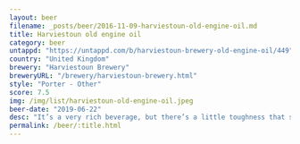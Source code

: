 ```yaml
---
layout: beer
filename: _posts/beer/2016-11-09-harviestoun-old-engine-oil.md
title: Harviestoun old engine oil
category: beer
untappd: "https://untappd.com/b/harviestoun-brewery-old-engine-oil/449"
country: "United Kingdom"
brewery: "Harviestoun Brewery"
breweryURL: "/brewery/harviestoun-brewery.html"
style: "Porter - Other"
score: 7.5
img: /img/list/harviestoun-old-engine-oil.jpeg
beer-date: "2019-06-22"
desc: "It’s a very rich beverage, but there’s a little toughness that spoils the smoothness"
permalink: /beer/:title.html
---
```

